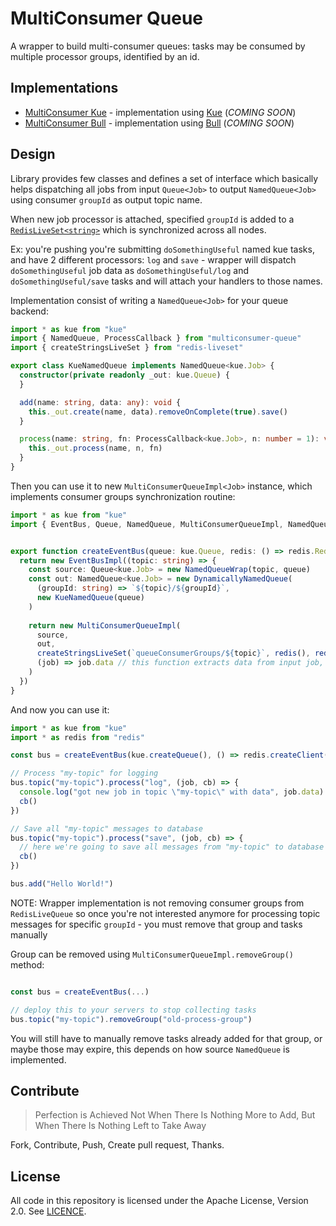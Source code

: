 MultiConsumer Queue
===================

A wrapper to build multi-consumer queues: tasks may be consumed by multiple processor groups, identified by an id.


## Implementations

  * [MultiConsumer Kue](https://npmjs.com/package/multiconsumer-kue) - implementation using [Kue](https://www.npmjs.com/package/kue) (_COMING SOON_)
  * [MultiConsumer Bull](https://npmjs.com/package/multiconsumer-bull) - implementation using [Bull](https://www.npmjs.com/package/bull) (_COMING SOON_)

## Design

Library provides few classes and defines a set of interface which basically helps dispatching
 all jobs from input `Queue<Job>` to output `NamedQueue<Job>` using consumer `groupId`
 as output topic name.

When new job processor is attached, specified `groupId` is added to a [`RedisLiveSet<string>`](https://www.npmjs.com/package/redis-liveset)
which is synchronized across all nodes.

Ex: you're pushing you're submitting `doSomethingUseful` named kue tasks, and have 2 different processors: `log` and `save` -
wrapper will dispatch `doSomethingUseful` job data as `doSomethingUseful/log` and `doSomethingUseful/save` tasks
and will attach your handlers to those names.

Implementation consist of writing a `NamedQueue<Job>` for your queue backend:

```typescript
import * as kue from "kue"
import { NamedQueue, ProcessCallback } from "multiconsumer-queue"
import { createStringsLiveSet } from "redis-liveset"

export class KueNamedQueue implements NamedQueue<kue.Job> {
  constructor(private readonly _out: kue.Queue) {
  }

  add(name: string, data: any): void {
    this._out.create(name, data).removeOnComplete(true).save()
  }

  process(name: string, fn: ProcessCallback<kue.Job>, n: number = 1): void {
    this._out.process(name, n, fn)
  }
}
```

Then you can use it to new `MultiConsumerQueueImpl<Job>` instance,
 which implements consumer groups synchronization routine:

```typescript
import * as kue from "kue"
import { EventBus, Queue, NamedQueue, MultiConsumerQueueImpl, NamedQueue, ProcessCallback } from "multiconsumer-queue"


export function createEventBus(queue: kue.Queue, redis: () => redis.RedisClient): EventBus<kue.Job> {
  return new EventBusImpl((topic: string) => {
    const source: Queue<kue.Job> = new NamedQueueWrap(topic, queue)
    const out: NamedQueue<kue.Job> = new DynamicallyNamedQueue(
      (groupId: string) => `${topic}/${groupId}`,
      new KueNamedQueue(queue)      
    )
  
    return new MultiConsumerQueueImpl(
      source,
      out,
      createStringsLiveSet(`queueConsumerGroups/${topic}`, redis(), redis()),
      (job) => job.data // this function extracts data from input job, to be passed to output queues
    )
  })
}
```

And now you can use it:

```typescript
import * as kue from "kue"
import * as redis from "redis"

const bus = createEventBus(kue.createQueue(), () => redis.createClient())

// Process "my-topic" for logging
bus.topic("my-topic").process("log", (job, cb) => {
  console.log("got new job in topic \"my-topic\" with data", job.data)
  cb()
})

// Save all "my-topic" messages to database
bus.topic("my-topic").process("save", (job, cb) => {
  // here we're going to save all messages from "my-topic" to database
  cb()
})

bus.add("Hello World!")
```

NOTE: Wrapper implementation is not removing consumer groups from `RedisLiveQueue` so once you're
 not interested anymore for processing topic messages for specific `groupId` -
 you must remove that group and tasks manually

Group can be removed using `MultiConsumerQueueImpl.removeGroup()` method:

```typescript

const bus = createEventBus(...)

// deploy this to your servers to stop collecting tasks
bus.topic("my-topic").removeGroup("old-process-group")

```

You will still have to manually remove tasks already added for that group, or maybe those may expire, 
this depends on how source `NamedQueue` is implemented.


## Contribute

> Perfection is Achieved Not When There Is Nothing More to Add, 
> But When There Is Nothing Left to Take Away

Fork, Contribute, Push, Create pull request, Thanks. 


## License

All code in this repository is licensed under the Apache License, Version 2.0. See [LICENCE](./LICENSE).
